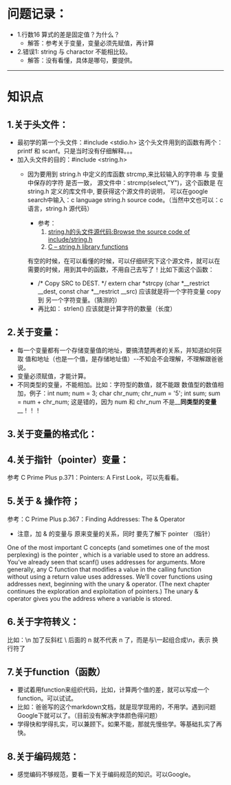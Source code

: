 # 问题记录：<br>

* 1.行数16 算式的差是固定值？为什么？<br>
     - 解答：参考关于变量，变量必须先赋值，再计算<br>
* 2.错误1: string 与 charactor 不能相比较。<br>   
     - 解答：没有看懂，具体是哪句，要提供。<br>
-----------------------------------------
# 知识点
## 1.关于头文件：
* 最初学的第一个头文件：#include <stdio.h> 这个头文件用到的函数有两个：printf 和 scanf。只是当时没有仔细解释。。。
* 加入头文件的目的：#include <string.h>
     * 因为要用到 string.h 中定义的库函数 strcmp,来比较输入的字符串 与 变量中保存的字符 是否一致，
       源文件中：strcmp(select,"Y")，这个函数是 在 string.h 定义的库文件中, 要获得这个源文件的说明，
       可以在google search中输入：c language string.h source code。（当然中文也可以：c语言，string.h 源代码）
       
       - 参考：
          1. [string.h的头文件源代码:Browse the source code of include/string.h](https://code.woboq.org/gtk/include/string.h.html)<br>
          2. [C – string.h library functions](https://fresh2refresh.com/c-programming/c-function/string-h-library-functions/)
    
       有空的时候，在可以看懂的时候，可以仔细研究下这个源文件，就可以在需要的时候，用到其中的函数，不用自己去写了！比如下面这个函数：
       - /* Copy SRC to DEST.  */
       extern char *strcpy (char *__restrict __dest, const char *__restrict __src)
       应该就是将一个字符变量 copy 到 另一个字符变量。（猜测的） 
       - 再比如： strlen() 应该就是计算字符的数量（长度）
## 2.关于变量：
- 每一个变量都有一个存储变量值的地址，要搞清楚两者的关系，并知道如何获取 值和地址（也是一个值，是存储地址值）--不知会不会理解，不理解跟爸爸说。
- 变量必须赋值，才能计算。
- 不同类型的变量，不能相加。比如：字符型的数值，就不能跟 数值型的数值相加，例子：int num; num = 3; char chr_num; chr_num = '5'; int sum; sum = num + chr_num; 这是错的，因为 num 和 chr_num 不是__**同类型的变量**__！！！


## 3.关于变量的格式化：<br>

## 4.关于指针（pointer）变量：<br>
参考 C Prime Plus p.371：Pointers: A First Look，可以先看看。<br>

## 5.关于 & 操作符；
参考：C Prime Plus p.367：Finding Addresses: The & Operator
- 注意，加 & 的变量与 原来变量的关系，同时 要先了解下 pointer （指针）

One of the most important C concepts (and sometimes one of the most perplexing) is the
pointer , which is a variable used to store an address. You’ve already seen that scanf() uses
addresses for arguments. More generally, any C function that modifies a value in the calling
function without using a return value uses addresses. We’ll cover functions using addresses
next, beginning with the unary & operator. (The next chapter continues the exploration and
exploitation of pointers.)
The unary & operator gives you the address where a variable is stored.

## 6.关于字符转义：
比如：\n 加了反斜杠 \ 后面的 n 就不代表 n 了，而是与\一起组合成\n，表示 换行符了
## 7.关于function（函数）
- 要试着用function来组织代码，比如，计算两个值的差，就可以写成一个function。可以试试。
- 比如：爸爸写的这个markdown文档，就是现学现用的，不用学。遇到问题Google下就可以了。（目前没有解决字体颜色得问题）
- 学得快和学得扎实，可以兼顾下。如果不能，那就先慢些学。等基础扎实了再快。
## 8.关于编码规范：
* 感觉编码不够规范，要看一下关于编码规范的知识。可以Google。

